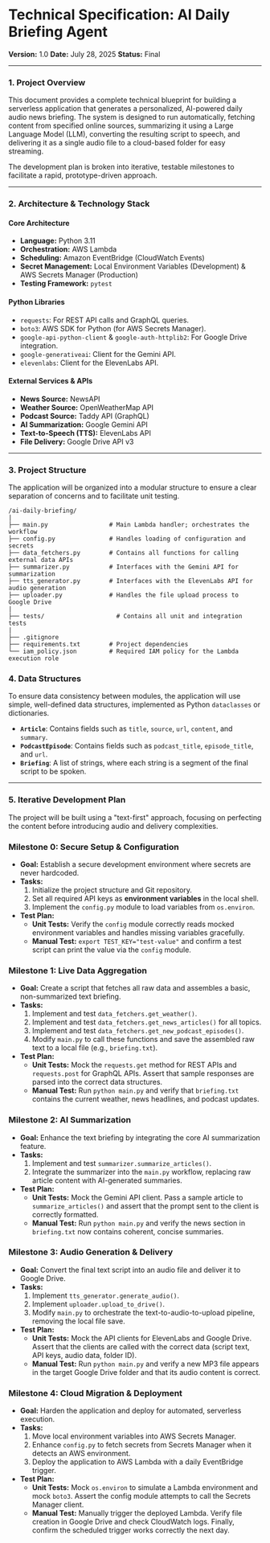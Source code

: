 # Technical Specification: AI Daily Briefing Agent

**Version:** 1.0
**Date:** July 28, 2025
**Status:** Final

---

### 1. Project Overview

This document provides a complete technical blueprint for building a serverless application that generates a personalized, AI-powered daily audio news briefing. The system is designed to run automatically, fetching content from specified online sources, summarizing it using a Large Language Model (LLM), converting the resulting script to speech, and delivering it as a single audio file to a cloud-based folder for easy streaming.

The development plan is broken into iterative, testable milestones to facilitate a rapid, prototype-driven approach.

---

### 2. Architecture & Technology Stack

#### **Core Architecture**
* **Language:** Python 3.11
* **Orchestration:** AWS Lambda
* **Scheduling:** Amazon EventBridge (CloudWatch Events)
* **Secret Management:** Local Environment Variables (Development) & AWS Secrets Manager (Production)
* **Testing Framework:** `pytest`

#### **Python Libraries**
* `requests`: For REST API calls and GraphQL queries.
* `boto3`: AWS SDK for Python (for AWS Secrets Manager).
* `google-api-python-client` & `google-auth-httplib2`: For Google Drive integration.
* `google-generativeai`: Client for the Gemini API.
* `elevenlabs`: Client for the ElevenLabs API.

#### **External Services & APIs**
* **News Source:** NewsAPI
* **Weather Source:** OpenWeatherMap API
* **Podcast Source:** Taddy API (GraphQL)
* **AI Summarization:** Google Gemini API
* **Text-to-Speech (TTS):** ElevenLabs API
* **File Delivery:** Google Drive API v3

---

### 3. Project Structure

The application will be organized into a modular structure to ensure a clear separation of concerns and to facilitate unit testing.

```text
/ai-daily-briefing/
|
├── main.py                 # Main Lambda handler; orchestrates the workflow
├── config.py               # Handles loading of configuration and secrets
├── data_fetchers.py        # Contains all functions for calling external data APIs
├── summarizer.py           # Interfaces with the Gemini API for summarization
├── tts_generator.py        # Interfaces with the ElevenLabs API for audio generation
├── uploader.py             # Handles the file upload process to Google Drive
|
├── tests/                    # Contains all unit and integration tests
|
├── .gitignore
├── requirements.txt        # Project dependencies
└── iam_policy.json         # Required IAM policy for the Lambda execution role
```

### 4. Data Structures

To ensure data consistency between modules, the application will use simple, well-defined data structures, implemented as Python `dataclasses` or dictionaries.

* **`Article`**: Contains fields such as `title`, `source`, `url`, `content`, and `summary`.
* **`PodcastEpisode`**: Contains fields such as `podcast_title`, `episode_title`, and `url`.
* **`Briefing`**: A list of strings, where each string is a segment of the final script to be spoken.

---

### 5. Iterative Development Plan

The project will be built using a "text-first" approach, focusing on perfecting the content before introducing audio and delivery complexities.

### **Milestone 0: Secure Setup & Configuration**

* **Goal:** Establish a secure development environment where secrets are never hardcoded.
* **Tasks:**
    1.  Initialize the project structure and Git repository.
    2.  Set all required API keys as **environment variables** in the local shell.
    3.  Implement the `config.py` module to load variables from `os.environ`.
* **Test Plan:**
    * **Unit Tests:** Verify the `config` module correctly reads mocked environment variables and handles missing variables gracefully.
    * **Manual Test:** `export TEST_KEY="test-value"` and confirm a test script can print the value via the `config` module.

### **Milestone 1: Live Data Aggregation**

* **Goal:** Create a script that fetches all raw data and assembles a basic, non-summarized text briefing.
* **Tasks:**
    1.  Implement and test `data_fetchers.get_weather()`.
    2.  Implement and test `data_fetchers.get_news_articles()` for all topics.
    3.  Implement and test `data_fetchers.get_new_podcast_episodes()`.
    4.  Modify `main.py` to call these functions and save the assembled raw text to a local file (e.g., `briefing.txt`).
* **Test Plan:**
    * **Unit Tests:** Mock the `requests.get` method for REST APIs and `requests.post` for GraphQL APIs. Assert that sample responses are parsed into the correct data structures.
    * **Manual Test:** Run `python main.py` and verify that `briefing.txt` contains the current weather, news headlines, and podcast updates.

### **Milestone 2: AI Summarization**

* **Goal:** Enhance the text briefing by integrating the core AI summarization feature.
* **Tasks:**
    1.  Implement and test `summarizer.summarize_articles()`.
    2.  Integrate the summarizer into the `main.py` workflow, replacing raw article content with AI-generated summaries.
* **Test Plan:**
    * **Unit Tests:** Mock the Gemini API client. Pass a sample article to `summarize_articles()` and assert that the prompt sent to the client is correctly formatted.
    * **Manual Test:** Run `python main.py` and verify the news section in `briefing.txt` now contains coherent, concise summaries.

### **Milestone 3: Audio Generation & Delivery**

* **Goal:** Convert the final text script into an audio file and deliver it to Google Drive.
* **Tasks:**
    1.  Implement `tts_generator.generate_audio()`.
    2.  Implement `uploader.upload_to_drive()`.
    3.  Modify `main.py` to orchestrate the text-to-audio-to-upload pipeline, removing the local file save.
* **Test Plan:**
    * **Unit Tests:** Mock the API clients for ElevenLabs and Google Drive. Assert that the clients are called with the correct data (script text, API keys, audio data, folder ID).
    * **Manual Test:** Run `python main.py` and verify a new MP3 file appears in the target Google Drive folder and that its audio content is correct.

### **Milestone 4: Cloud Migration & Deployment**

* **Goal:** Harden the application and deploy for automated, serverless execution.
* **Tasks:**
    1.  Move local environment variables into AWS Secrets Manager.
    2.  Enhance `config.py` to fetch secrets from Secrets Manager when it detects an AWS environment.
    3.  Deploy the application to AWS Lambda with a daily EventBridge trigger.
* **Test Plan:**
    * **Unit Tests:** Mock `os.environ` to simulate a Lambda environment and mock `boto3`. Assert the config module attempts to call the Secrets Manager client.
    * **Manual Test:** Manually trigger the deployed Lambda. Verify file creation in Google Drive and check CloudWatch logs. Finally, confirm the scheduled trigger works correctly the next day.